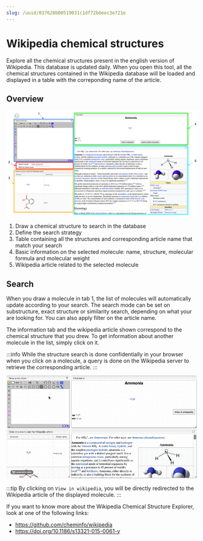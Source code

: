 ```yaml
---
slug: /uuid/037628b00519031c1df72b6eec3e721e
---
```


# Wikipedia chemical structures

Explore all the chemical structures present in the english version of Wikipedia. This database is updated daily. When you open this tool, all the chemical structures contained in the Wikipedia database will be loaded and displayed in a table with the correponding name of the article. 

## Overview

![overview](overview.png)

1. Draw a chemical structure to search in the database
2. Define the search strategy 
3. Table containing all the structures and corresponding article name that match your search
4. Basic information on the selected molecule: name, structure, molecular formula and molecular weight
5. Wikipedia article related to the selected molecule


## Search

When you draw a molecule in tab 1, the list of molecules will automatically update according to your search. The search mode can be set on substructure, exact structure or similarity search, depending on what your are looking for. You can also apply filter on the article name. 

The information tab and the wikipedia article shown correspond to the chemical structure that you drew. To get information about another molecule in the list, simply click on it. 

:::info 
While the structure search is done confidentially in your browser when you click on a molecule, a query is done on the Wikipedia server to retrieve the corresponding article. 
::: 

![search](wiki.gif)

:::tip
By clicking on `View in wikipedia`, you will be directly redirected to the Wikipedia article of the displayed molecule. 
:::

If you want to know more about the Wikipedia Chemical Structure Explorer, look at one of the following links:
- https://github.com/cheminfo/wikipedia
- https://doi.org/10.1186/s13321-015-0061-y

